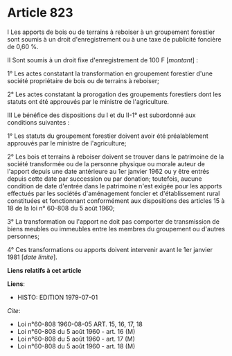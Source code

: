 # Article 823

I  Les apports de bois ou de terrains à reboiser à un groupement forestier sont soumis à un droit d'enregistrement ou à une
taxe de publicité foncière de 0,60 %.

II  Sont soumis à un droit fixe d'enregistrement de 100 F [*montant*] :

1° Les actes constatant la transformation en groupement forestier d'une société propriétaire de bois ou de terrains à
reboiser;

2° Les actes constatant la prorogation des groupements forestiers dont les statuts ont été approuvés par le ministre de
l'agriculture.

III  Le bénéfice des dispositions du I et du II-1° est subordonné aux conditions suivantes :

1° Les statuts du groupement forestier doivent avoir été préalablement approuvés par le ministre de l'agriculture;

2° Les bois et terrains à reboiser doivent se trouver dans le patrimoine  de la société transformée ou de la personne
physique ou morale auteur de l'apport depuis une date antérieure au 1er janvier 1962 ou y être entrés depuis cette date par
succession ou par donation; toutefois, aucune condition de date d'entrée dans le patrimoine n'est exigée pour les apports
effectués par les sociétés d'aménagement foncier et d'établissement rural constituées et fonctionnant conformément aux
dispositions des articles 15 à 18 de la loi n° 60-808 du 5 août 1960;

3° La transformation ou l'apport ne doit pas comporter de transmission de biens meubles ou immeubles entre les membres du
groupement ou d'autres personnes;

4° Ces transformations ou apports doivent intervenir avant le 1er janvier 1981 [*date limite*].

**Liens relatifs à cet article**

**Liens**:

  - HISTO: EDITION 1979-07-01

_Cite_:

  - Loi n°60-808 1960-08-05 ART. 15, 16, 17, 18
  - Loi n°60-808 du 5 août 1960 - art. 16 (M)
  - Loi n°60-808 du 5 août 1960 - art. 17 (M)
  - Loi n°60-808 du 5 août 1960 - art. 18 (M)
